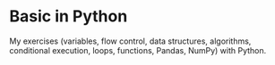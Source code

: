 # Basic in Python
My exercises (variables, flow control, data structures, algorithms, conditional execution, loops, functions, Pandas, NumPy) with Python.

